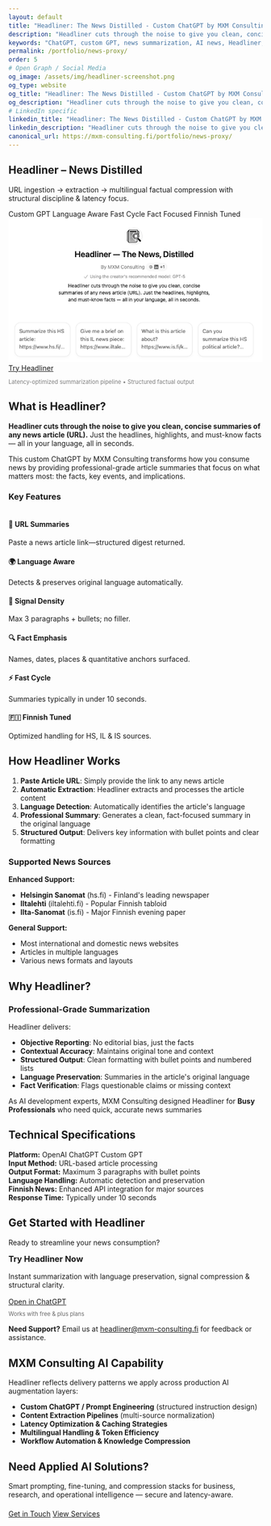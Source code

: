 ```yaml
---
layout: default
title: "Headliner: The News Distilled - Custom ChatGPT by MXM Consulting"
description: "Headliner cuts through the noise to give you clean, concise summaries of any news article (URL). Just the headlines, highlights, and must-know facts — all in your language, all in seconds."
keywords: "ChatGPT, custom GPT, news summarization, AI news, Headliner, artificial intelligence, news distillation, MXM Consulting, machine learning, news analysis, article summarizer"
permalink: /portfolio/news-proxy/
order: 5
# Open Graph / Social Media
og_image: /assets/img/headliner-screenshot.png
og_type: website
og_title: "Headliner: The News Distilled - Custom ChatGPT by MXM Consulting"
og_description: "Headliner cuts through the noise to give you clean, concise summaries of any news article (URL). Just the headlines, highlights, and must-know facts — all in your language, all in seconds."
# LinkedIn specific
linkedin_title: "Headliner: The News Distilled - Custom ChatGPT by MXM Consulting"
linkedin_description: "Headliner cuts through the noise to give you clean, concise summaries of any news article (URL). Just the headlines, highlights, and must-know facts — all in your language, all in seconds."
canonical_url: https://mxm-consulting.fi/portfolio/news-proxy/
---
```


<section class="page-hero minimal" aria-labelledby="headliner-heading">
  <div class="mxm-container">
    <h1 id="headliner-heading">Headliner – News Distilled</h1>
    <p class="lead">URL ingestion → extraction → multilingual factual compression with structural discipline & latency focus.</p>
    <div class="portfolio-meta" data-reveal>
      <span class="badge" data-accent>Custom GPT</span>
      <span class="badge">Language Aware</span>
      <span class="badge">Fast Cycle</span>
      <span class="badge">Fact Focused</span>
      <span class="badge">Finnish Tuned</span>
    </div>
  </div>
</section>

<section class="section" aria-labelledby="hero-media">
  <div class="mxm-container media-figure glass" data-reveal>
    <img src="/assets/img/headliner-screenshot.png" alt="Headliner screenshot" width="620" loading="lazy" />
    <div class="actions">
      <a href="https://chatgpt.com/g/g-6887a6ba63dc8191979ef2940882eee2-headliner-the-news-distilled" target="_blank" rel="noopener" class="btn accent">Try Headliner</a>
    </div>
    <p style="font-size:.7rem;opacity:.55;margin-top:.75rem;">Latency-optimized summarization pipeline • Structured factual output</p>
  </div>
</section>

<div class="mxm-container prose" markdown="1">

## What is Headliner?

**Headliner cuts through the noise to give you clean, concise summaries of any news article (URL).** Just the headlines, highlights, and must-know facts — all in your language, all in seconds.

This custom ChatGPT by MXM Consulting transforms how you consume news by providing professional-grade article summaries that focus on what matters most: the facts, key events, and implications.

### Key Features

<div class="feature-grid" style="margin-top:2.25rem;">
  <div class="feature-card"><h4>📰 URL Summaries</h4><p>Paste a news article link—structured digest returned.</p></div>
  <div class="feature-card"><h4>🌍 Language Aware</h4><p>Detects & preserves original language automatically.</p></div>
  <div class="feature-card"><h4>🎯 Signal Density</h4><p>Max 3 paragraphs + bullets; no filler.</p></div>
  <div class="feature-card"><h4>🔍 Fact Emphasis</h4><p>Names, dates, places & quantitative anchors surfaced.</p></div>
  <div class="feature-card"><h4>⚡ Fast Cycle</h4><p>Summaries typically in under 10 seconds.</p></div>
  <div class="feature-card"><h4>🇫🇮 Finnish Tuned</h4><p>Optimized handling for HS, IL & IS sources.</p></div>
</div>



## How Headliner Works

1. **Paste Article URL**: Simply provide the link to any news article
2. **Automatic Extraction**: Headliner extracts and processes the article content
3. **Language Detection**: Automatically identifies the article's language
4. **Professional Summary**: Generates a clean, fact-focused summary in the original language
5. **Structured Output**: Delivers key information with bullet points and clear formatting

### Supported News Sources

**Enhanced Support:**
- **Helsingin Sanomat** (hs.fi) - Finland's leading newspaper
- **Iltalehti** (iltalehti.fi) - Popular Finnish tabloid
- **Ilta-Sanomat** (is.fi) - Major Finnish evening paper

**General Support:**
- Most international and domestic news websites
- Articles in multiple languages
- Various news formats and layouts



## Why Headliner?

### Professional-Grade Summarization

Headliner delivers:

- **Objective Reporting**: No editorial bias, just the facts
- **Contextual Accuracy**: Maintains original tone and context
- **Structured Output**: Clean formatting with bullet points and numbered lists
- **Language Preservation**: Summaries in the article's original language
- **Fact Verification**: Flags questionable claims or missing context

As AI development experts, MXM Consulting designed Headliner for **Busy Professionals** who need quick, accurate news summaries



## Technical Specifications

<div class="tech-specs">
  <div class="spec-item">
    <strong>Platform:</strong> OpenAI ChatGPT Custom GPT
  </div>
  <div class="spec-item">
    <strong>Input Method:</strong> URL-based article processing
  </div>
  <div class="spec-item">
    <strong>Output Format:</strong> Maximum 3 paragraphs with bullet points
  </div>
  <div class="spec-item">
    <strong>Language Handling:</strong> Automatic detection and preservation
  </div>
  <div class="spec-item">
    <strong>Finnish News:</strong> Enhanced API integration for major sources
  </div>
  <div class="spec-item">
    <strong>Response Time:</strong> Typically under 10 seconds
  </div>
</div>



## Get Started with Headliner

Ready to streamline your news consumption? 

<div class="cta-band">
  <h3 style="margin-top:0;">Try Headliner Now</h3>
  <p style="max-width:660px;margin:0 auto 1rem;">Instant summarization with language preservation, signal compression & structural clarity.</p>
  <a href="https://chatgpt.com/g/g-6887a6ba63dc8191979ef2940882eee2-headliner-the-news-distilled" target="_blank" class="btn accent" rel="noopener">Open in ChatGPT</a>
  <p style="margin-top:.6rem;font-size:.7rem;opacity:.65;">Works with free & plus plans</p>
</div>

**Need Support?** Email us at [headliner@mxm-consulting.fi](mailto:headliner@mxm-consulting.fi) for feedback or assistance.



## MXM Consulting AI Capability

Headliner reflects delivery patterns we apply across production AI augmentation layers:

- **Custom ChatGPT / Prompt Engineering** (structured instruction design)
- **Content Extraction Pipelines** (multi-source normalization)
- **Latency Optimization & Caching Strategies**
- **Multilingual Handling & Token Efficiency**
- **Workflow Automation & Knowledge Compression**

<section class="section gradient-dark" aria-labelledby="headliner-cta-heading">
  <div class="mxm-container">
  <h2 id="headliner-cta-heading">Need Applied AI Solutions?</h2>
  <p style="max-width:760px;">Smart prompting, fine-tuning, and compression stacks for business, research, and operational intelligence — secure and latency-aware.</p>
    <div class="hero-cta" style="margin-top:1.3rem;">
      <a href="/#contact" class="btn accent">Get in Touch</a>
      <a href="/services/" class="btn outline">View Services</a>
    </div>
  </div>
 </section>

</div>
